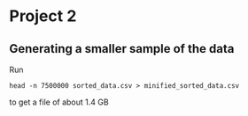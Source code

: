 # Project 2

## Generating a smaller sample of the data

Run

```head -n 7500000 sorted_data.csv > minified_sorted_data.csv```

to get a file of about 1.4 GB